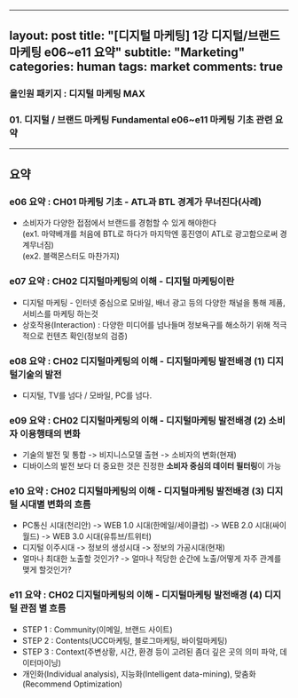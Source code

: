 
---
layout: post
title:  "[디지털 마케팅] 1강 디지털/브랜드 마케팅 e06~e11 요약"
subtitle:   "Marketing"
categories: human
tags: market
comments: true
---

### 올인원 패키지 : 디지털 마케팅 MAX
### 01. 디지털 / 브랜드 마케팅 Fundamental e06~e11 마케팅 기초 관련 요약

--- 
## 요약
### e06 요약 : CH01 마케팅 기초 - ATL과 BTL 경계가 무너진다(사례)
- 소비자가 다양한 접점에서 브랜드를 경험할 수 있게 해야한다  
(ex1. 마약베개를 처음에 BTL로 하다가 마지막엔 홍진영이 ATL로 광고함으로써 경계무너짐)  
(ex2. 블랙몬스터도 마찬가지)  
   
   
### e07 요약 : CH02 디지털마케팅의 이해 - 디지털 마케팅이란  
- 디지털 마케팅 - 인터넷 중심으로 모바일, 배너 광고 등의 다양한 채널을 통해 제품, 서비스를 마케팅 하는것  
- 상호작용(Interaction) : 다양한 미디어를 넘나들며 정보욕구를 해소하기 위해 적극적으로 컨텐츠 확인(정보의 검증)
  
  
### e08 요약 : CH02 디지털마케팅의 이해 - 디지털마케팅 발전배경 (1) 디지털기술의 발전
- 디지털, TV를 넘다 / 모바일, PC를 넘다.
  
  
### e09 요약 : CH02 디지털마케팅의 이해 - 디지털마케팅 발전배경 (2) 소비자 이용행태의 변화  
- 기술의 발전 및 통합 -> 비지니스모델 출현 -> 소비자의 변화(현재)
- 디바이스의 발전 보다 더 중요한 것은 진정한 **소비자 중심의 데이터 필터링**이 가능  
  
  
### e10 요약 : CH02 디지털마케팅의 이해 - 디지털마케팅 발전배경 (3) 디지털 시대별 변화의 흐름  
- PC통신 시대(천리안) -> WEB 1.0 시대(한메일/세이클럽) -> WEB 2.0 시대(싸이월드) -> WEB 3.0 시대(유튜브/트위터)
- 디지털 이주시대 -> 정보의 생성시대 -> 정보의 가공시대(현재)
- 얼마나 최대한 노출할 것인가? -> 얼마나 적당한 순간에 노출/어떻게 자주 관계를 맺게 할것인가?  
  
  
### e11 요약 : CH02 디지털마케팅의 이해 - 디지털마케팅 발전배경 (4) 디지털 관점 별 흐름
- STEP 1 : Community(이메일, 브랜드 사이트)
- STEP 2 : Contents(UCC마케팅, 블로그마케팅, 바이럴마케팅)
- STEP 3 : Context(주변상황, 시간, 환경 등이 고려된 좀더 깊은 곳의 의미 파악, 데이터마이닝)
- 개인화(Individual analysis), 지능화(Intelligent data-mining), 맞춤화(Recommend Optimization)

